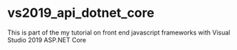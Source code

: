 # vs2019_api_dotnet_core

This is part of the my tutorial on front end javascript frameworks with Visual Studio 2019 ASP.NET Core 
